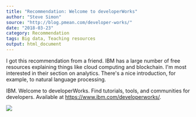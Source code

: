 ```yaml
---
title: "Recommendation: Welcome to developerWorks"
author: "Steve Simon"
source: "http://blog.pmean.com/developer-works/"
date: "2018-03-23"
category: Recommendation
tags: Big data, Teaching resources
output: html_document
---
```


I got this recommendation from a friend. IBM has a large number of free
resources explaining things like cloud computing and blockchain. I'm
most interested in their section on analytics. There's a nice
introduction, for example, to natural language processing.

<!---More--->

IBM. Welcome to developerWorks. Find tutorials, tools, and communities
for developers. Available at <https://www.ibm.com/developerworks/>.

![](../../../web/images/developer-works01.png)




